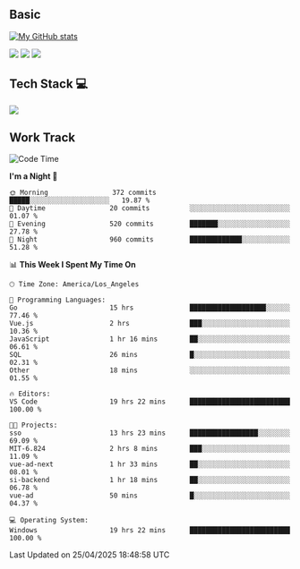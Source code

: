 ## Basic
 
[![My GitHub stats](https://github-readme-stats.vercel.app/api?username=Zzhihon&show_icons=true&theme=purple)](https://github.com/Zzhihon)
 
 [![](https://img.shields.io/badge/website-4493f8?style=for-the-badge&logo=About.me&logoColor=purple)](https://tatakal.com/)
 [![](https://img.shields.io/badge/RSS-4493f8?style=for-the-badge&logo=rss&logoColor=purple)](https://tatakal.com/feed/)
 [![](https://img.shields.io/badge/Email-4493f8?style=for-the-badge&logo=gmail&logoColor=purple)](mailto:bt1q@tatakal.com)

## Tech Stack 💻

<a href="https://skillicons.dev">
  <img src="https://skillicons.dev/icons?i=py,html,css,javascript,bash,java,vue,go,nodejs,cpp" />
</a>

</br>

## Work Track

<!--START_SECTION:waka-->
![Code Time](http://img.shields.io/badge/Code%20Time-237%20hrs%2032%20mins-blue)

**I'm a Night 🦉** 

```text
🌞 Morning                372 commits         █████░░░░░░░░░░░░░░░░░░░░   19.87 % 
🌆 Daytime                20 commits          ░░░░░░░░░░░░░░░░░░░░░░░░░   01.07 % 
🌃 Evening                520 commits         ███████░░░░░░░░░░░░░░░░░░   27.78 % 
🌙 Night                  960 commits         █████████████░░░░░░░░░░░░   51.28 % 
```


📊 **This Week I Spent My Time On** 

```text
🕑︎ Time Zone: America/Los_Angeles

💬 Programming Languages: 
Go                       15 hrs              ███████████████████░░░░░░   77.46 % 
Vue.js                   2 hrs               ███░░░░░░░░░░░░░░░░░░░░░░   10.36 % 
JavaScript               1 hr 16 mins        ██░░░░░░░░░░░░░░░░░░░░░░░   06.61 % 
SQL                      26 mins             █░░░░░░░░░░░░░░░░░░░░░░░░   02.31 % 
Other                    18 mins             ░░░░░░░░░░░░░░░░░░░░░░░░░   01.55 % 

🔥 Editors: 
VS Code                  19 hrs 22 mins      █████████████████████████   100.00 % 

🐱‍💻 Projects: 
sso                      13 hrs 23 mins      █████████████████░░░░░░░░   69.09 % 
MIT-6.824                2 hrs 8 mins        ███░░░░░░░░░░░░░░░░░░░░░░   11.09 % 
vue-ad-next              1 hr 33 mins        ██░░░░░░░░░░░░░░░░░░░░░░░   08.01 % 
si-backend               1 hr 18 mins        ██░░░░░░░░░░░░░░░░░░░░░░░   06.78 % 
vue-ad                   50 mins             █░░░░░░░░░░░░░░░░░░░░░░░░   04.37 % 

💻 Operating System: 
Windows                  19 hrs 22 mins      █████████████████████████   100.00 % 
```


 Last Updated on 25/04/2025 18:48:58 UTC
<!--END_SECTION:waka-->
